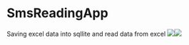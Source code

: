 # SmsReadingApp
Saving excel data into sqllite and read data from excel
<a href='https://bintray.com/manishrth06/SmsReadingApp/SmsReadingApp?source=watch' alt='Get automatic notifications about new "SmsReadingApp" versions'><img src='https://www.bintray.com/docs/images/bintray_badge_color.png'></a><a href='https://bintray.com/manishrth06/SmsReadingApp/SmsReadingApp?source=watch' alt='Get automatic notifications about new "SmsReadingApp" versions'><img src='https://www.bintray.com/docs/images/bintray_badge_color.png'></a>
